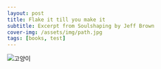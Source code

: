 ```yaml
---
layout: post
title: Flake it till you make it
subtitle: Excerpt from Soulshaping by Jeff Brown
cover-img: /assets/img/path.jpg
tags: [books, test]
---
```


![고양이](./사진/images/cat.jpg)

